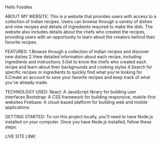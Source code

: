 Hello Foodies

ABOUT MY WEBSITE: This is a website that provides users with access to a collection of Indian recipes. Users can browse through a variety of dishes and view recipes and details of ingredients required to make the dish. The website also includes details about the chefs who created the recipes, providing users with an opportunity to learn about the creators behind their favorite recipes.

FEATURES:
 1.Browse through a collection of Indian recipes and discover new dishes
 2.View detailed information about each recipe, including ingredients and instructions
 3.Get to know the chefs who created each recipe and learn about their backgrounds and cooking styles
 4.Search for specific recipes or ingredients to quickly find what you're looking for
 5.Create an account to save your favorite recipes and keep track of what you've already made.

TECHNOLOGY USED:
React: A JavaScript library for building user interfaces
Bootstrap: A CSS framework for building responsive, mobile-first websites
Firebase: A cloud-based platform for building web and mobile applications


GETTING STARTED:
To run this project locally, you'll need to have Node.js installed on your computer. Once you have Node.js installed, follow these steps:

LIVE SITE LINK:

